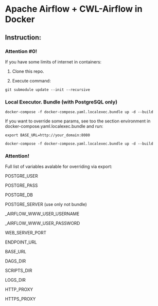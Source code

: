 # Apache Airflow + CWL-Airflow in Docker

## Instruction:

### Attention #0!

If you have some limits of internet in containers:

1. Clone this repo.

2. Execute command:

`git submodule update --init --recursive`

### Local Executor. Bundle (with PostgreSQL only)

`docker-compose -f docker-compose.yaml.localexec.bundle up -d --build`

If you want to override some params, see too the section environment in docker-compose.yaml.localexec.bundle and run:

`export BASE_URL=http://your_domain:8080`

`docker-compose -f docker-compose.yaml.localexec.bundle up -d --build`

### Attention!

Full list of variables avalable for overriding via export:

POSTGRE_USER

POSTGRE_PASS

POSTGRE_DB

POSTGRE_SERVER (use only not bundle)

_AIRFLOW_WWW_USER_USERNAME

_AIRFLOW_WWW_USER_PASSWORD

WEB_SERVER_PORT

ENDPOINT_URL

BASE_URL

DAGS_DIR

SCRIPTS_DIR

LOGS_DIR

HTTP_PROXY

HTTPS_PROXY
